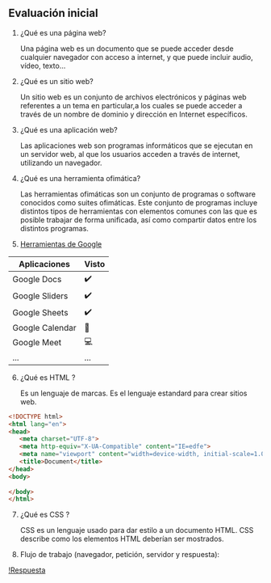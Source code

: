 ## Evaluación inicial

1. ¿Qué es una página web?

    Una página web es un documento que se puede acceder desde cualquier navegador con acceso a internet, y que puede incluir audio, vídeo, texto...

2. ¿Qué es un sitio web?

    Un sitio web es un conjunto de archivos electrónicos y páginas web referentes a un tema en particular,a los cuales se puede acceder a través de un nombre de dominio y dirección en Internet específicos.

3. ¿Qué es una aplicación web?

    Las aplicaciones web son programas informáticos que se ejecutan en un servidor web, al que los usuarios acceden a través de internet, utilizando un navegador.

4. ¿Qué es una herramienta ofimática?

    Las herramientas ofimáticas son un conjunto de programas o software conocidos como suites ofimáticas. Este conjunto de programas incluye distintos tipos de herramientas con elementos comunes con las que es posible trabajar de forma unificada, así como compartir datos entre los distintos programas.
    
5. [Herramientas de Google](https://www.google.com/intl/es-419/chrome/browser-tools/)

| Aplicaciones | Visto |
| ------------ | ------|
| Google Docs | :heavy_check_mark: |
| Google Sliders | :heavy_check_mark: |
| Google Sheets | :heavy_check_mark: |
| Google Calendar | :calendar: |
| Google Meet | :computer: |
| ... | ... |

6. ¿Qué es HTML ?

    Es un lenguaje de marcas. Es el lenguaje estandard para crear sitios web.
    
 ```html
<!DOCTYPE html>
<html lang="en">
<head>
    <meta charset="UTF-8">
    <meta http-equiv="X-UA-Compatible" content="IE=edfe">
    <meta name="viewport" content="width=device-width, initial-scale=1.0">
    <title>Document</title>
</head>
<body>
    
</body>
</html>
```

7. ¿Qué es CSS ?
    
    CSS es un lenguaje usado para dar estilo a un documento HTML. CSS describe como los
elementos HTML deberían ser mostrados.

8. Flujo de trabajo (navegador, petición, servidor y respuesta):

 [!Respuesta](https://raw.githubusercontent.com/ainaorozcogonzalez/M4UF1A2_DocumentarConMarkdown_AinaOrozcoGonzalez/main/Captura%20de%20pantalla%202022-09-20%20115632.png)
